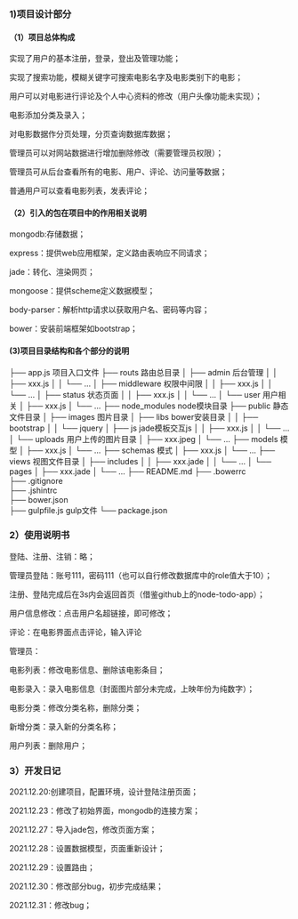 ### 1)项目设计部分

#### （1）项目总体构成

实现了用户的基本注册，登录，登出及管理功能；

实现了搜索功能，模糊关键字可搜索电影名字及电影类别下的电影；

用户可以对电影进行评论及个人中心资料的修改（用户头像功能未实现）；

电影添加分类及录入；

对电影数据作分页处理，分页查询数据库数据；

管理员可以对网站数据进行增加删除修改（需要管理员权限）；

管理员可从后台查看所有的电影、用户、评论、访问量等数据；

普通用户可以查看电影列表，发表评论；

#### （2）引入的包在项目中的作用相关说明

mongodb:存储数据；

express：提供web应用框架，定义路由表响应不同请求；

jade：转化、渲染网页；

mongoose：提供scheme定义数据模型；

body-parser：解析http请求以获取用户名、密码等内容；

bower：安装前端框架如bootstrap；

#### (3)项目目录结构和各个部分的说明

├── app.js              项目入口文件
├── routs               路由总目录
│   ├── admin           后台管理
│   │   ├── xxx.js
│   │   └── ...
│   ├── middleware      权限中间限
│   │   ├── xxx.js
│   │   └── ...
│   ├── status          状态页面
│   │   ├── xxx.js
│   │   └── ...
│   └── user            用户相关
│       ├── xxx.js
│       └── ...
├── node_modules        node模块目录
├── public              静态文件目录
│   ├── images          图片目录
│   ├── libs            bower安装目录
│   │   ├── bootstrap
│   │   └── jquery
│   ├── js              jade模板交互js
│   │   ├── xxx.js
│   │   └── ...
│   └── uploads         用户上传的图片目录
│       ├── xxx.jpeg
│       └── ...
├── models              模型
│   ├── xxx.js
│   └── ...
├── schemas             模式
│   ├── xxx.js
│   └── ...
├── views               视图文件目录
│   ├── includes
│   │   ├── xxx.jade
│   │   └── ...
│   └── pages
│       ├── xxx.jade
│       └── ...
├── README.md
├── .bowerrc            
├── .gitignore          
├── .jshintrc           
├── bower.json  
├── gulpfile.js         gulp文件
└── package.json

### 2）使用说明书

登陆、注册、注销：略；

管理员登陆：账号111，密码111（也可以自行修改数据库中的role值大于10）；

注册、登陆完成后在3s内会返回首页（借鉴github上的node-todo-app）；

用户信息修改：点击用户名超链接，即可修改；

评论：在电影界面点击评论，输入评论

管理员：

电影列表：修改电影信息、删除该电影条目；

电影录入：录入电影信息（封面图片部分未完成，上映年份为纯数字）；

电影分类：修改分类名称，删除分类；

新增分类：录入新的分类名称；

用户列表：删除用户；

### 3）开发日记

2021.12.20:创建项目，配置环境，设计登陆注册页面；

2021.12.23：修改了初始界面，mongodb的连接方案；

2021.12.27：导入jade包，修改页面方案；

2021.12.28：设置数据模型，页面重新设计；

2021.12.29：设置路由；

2021.12.30：修改部分bug，初步完成结果；

2021.12.31：修改bug；







